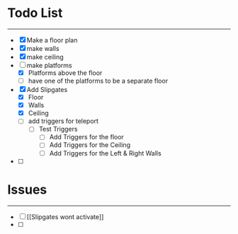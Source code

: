 # Todo List
---
- [x] Make a floor plan
- [x] make walls
- [x] make ceiling
- [ ] make platforms
	- [x] Platforms above the floor
	- [ ] have one of the platforms to be a separate floor
- [x] Add Slipgates
	- [x] Floor
	- [x] Walls
	- [x] Ceiling
	- [ ] add triggers for teleport
		- [ ] Test Triggers
			- [ ] Add Triggers for the floor
			- [ ] Add Triggers for the Ceiling
			- [ ] Add Triggers for the Left & Right Walls
- [ ] 

# Issues
---
- [ ] [[Slipgates wont activate]]
- [ ] 